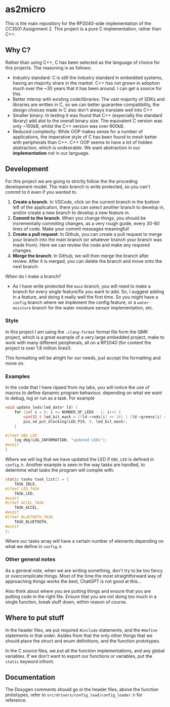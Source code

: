 # as2micro

This is the main repository for the RP2040-side implementation of the CC3501
Assignment 2. This project is a pure C implementation, rather than C++.

## Why C?

Rather than using C++, C has been selected as the language of choice for this
projects. The reasoning is as follows:

- Industry standard: C is still the industry standard in embedded systems,
  having an majority share in the market. C++ has not grown in adoption much
  over the ~30 years that it has been around. I can get a source for this.
- Better interop with existing code/libraries: The vast majority of SDKs and
  libraries are written in C, so we can better guarantee compatibility, the
  design choices made in C also don't always translate well into C++
- Smaller binary: In testing it was found that C++ (especially the standard
  library) add alot to the overall binary size. The equivalent C version was
  only ~100kB, whilst the C++ version was over 600kB.
- Reduced complexity: While OOP makes sense for a number of applications, the
  imperative style of C has been found to mesh better with peripherals than
  C++. C++ OOP seems to have a lot of hidden abstraction, which is undesirable.
  We want abstraction in our **implementation** not in our language.

## Development

For this project we are going to strictly follow the the proceding development
model. The main branch is write protected, so you can't commit to it even if
you wanted to.

1. **Create a branch**. In VSCode, click on the current branch in the bottom
   left of the application, there you can select another branch to develop in,
   and/or create a new branch to develop a new feature in.
2. **Commit to the branch**. When you change things, you should be incrementally
   commiting changes, as a very rough guide, every 30-80 lines of code. Make
   your commit messages meaningful!
3. **Create a pull request**: In Github, you can create a pull request to merge
   your branch into the main branch (or whatever branch your branch was made
   from). Here we can review the code and make any required changes.
4. **Merge the branch**: In Github, we will then merge the branch after review.
   After it is merged, you can delete the branch and move onto the next branch.

When do I make a branch?
- As I have write protected the `main` branch, you will need to make a branch
  for every single feature/fix you want to add. So, I suggest adding in a
  feature, and doing it really well the first time. So you might have a `config`
  branch where we implement the config feature, or a `water-moisture` branch for
  the water moisture sensor implementation, etc.

### Style

In this project I am using the `.clang-format` format file form the QMK project,
which is a great example of a very large embedded project, make to work with
many different peripherals, all on a RP2040 (for content the project is over
1.8 million lines!).

This formatting will be alright for our needs, just accept the formatting and
move on.

### Examples

In the code that I have ripped from my labs, you will notice the use of macros
to define dynamic program behaviour, depending on what we want to debug, log
or run as a task. For example

```C
void update_leds(led_data* ld) {
    for (int i = 0; i <= NUMBER_OF_LEDS - 1; i++) {
        uint32_t led_bit_mask = ((ld->reds[i] << 24) | (ld->greens[i] << 16) | (ld->blues[i]) << 8);
        pio_sm_put_blocking(LED_PIO, 0, led_bit_mask);
    }

#ifdef DBG_LED
    log_dbg(LOG_INFORMATION, "updated LEDs");
#endif
}
```

Where we will log that we have updated the LED if `DBG_LED` is defined in 
`config.h`. Another example is seen in the way tasks are handled, to determine
what tasks the program will compile with:

```C
static tasks task_list[] = {
    TASK_IDLE,
#ifdef LED_TASK
    TASK_LED,
#endif
#ifdef ACCEL_TASK
    TASK_ACCEL,
#endif
#ifdef BLUETOOTH_TASK
    TASK_BLUETOOTH,
#endif
};
```

Where our tasks array will have a certain number of elements depending on what
we define in `config.h`

### Other general notes

As a general note, when we are writing something, don't try to be too fancy or
overcomplicate things. Most of the time the most straightforward way of
approaching things works the best, ChatGPT is not good at this...

Also think about where you are putting things and ensure that you are putting
code in the right file. Ensure that you are not doing too much in a single
function, break stuff down, within reason of course.

## Where to put stuff

In the header files, we put required `#include` statements, and the `#define`
statements in that order. Asides from that the only other things that we should
place the struct and enum definitions, and the function prototypes.

In the C source files, we put all the function implementations, and any global
variables. If we don't want to export our functions or variables, put the 
`static` keyword infront.

## Documentation

The Doxygen comments should go in the header files, above the function
prototypes, refer to `src/drivers/config_load/config_loader.h` for reference.